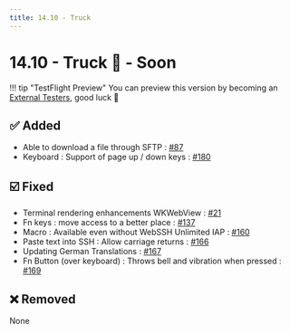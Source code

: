 ```yaml
---
title: 14.10 - Truck
---
```

# 14.10 - Truck :truck: - Soon

!!! tip "TestFlight Preview"
    You can preview this version by becoming an [External Testers](/documentation/becoming-external-tester/), good luck :muscle:

## :white_check_mark: Added
* Able to download a file through SFTP : [#87](https://github.com/isontheline/pro.webssh.net/issues/87)
* Keyboard : Support of page up / down keys : [#180](https://github.com/isontheline/pro.webssh.net/issues/180)

## :ballot_box_with_check: Fixed
* Terminal rendering enhancements WKWebView : [#21](https://github.com/isontheline/pro.webssh.net/issues/21)
* Fn keys : move access to a better place : [#137](https://github.com/isontheline/pro.webssh.net/issues/137)
* Macro : Available even without WebSSH Unlimited IAP : [#160](https://github.com/isontheline/pro.webssh.net/issues/160)
* Paste text into SSH : Allow carriage returns : [#166](https://github.com/isontheline/pro.webssh.net/issues/166)
* Updating German Translations : [#167](https://github.com/isontheline/pro.webssh.net/issues/167)
* Fn Button (over keyboard) : Throws bell and vibration when pressed : [#169](https://github.com/isontheline/pro.webssh.net/issues/169)

## :x: Removed
None